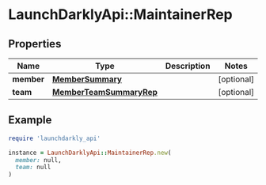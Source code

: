 # LaunchDarklyApi::MaintainerRep

## Properties

| Name | Type | Description | Notes |
| ---- | ---- | ----------- | ----- |
| **member** | [**MemberSummary**](MemberSummary.md) |  | [optional] |
| **team** | [**MemberTeamSummaryRep**](MemberTeamSummaryRep.md) |  | [optional] |

## Example

```ruby
require 'launchdarkly_api'

instance = LaunchDarklyApi::MaintainerRep.new(
  member: null,
  team: null
)
```

